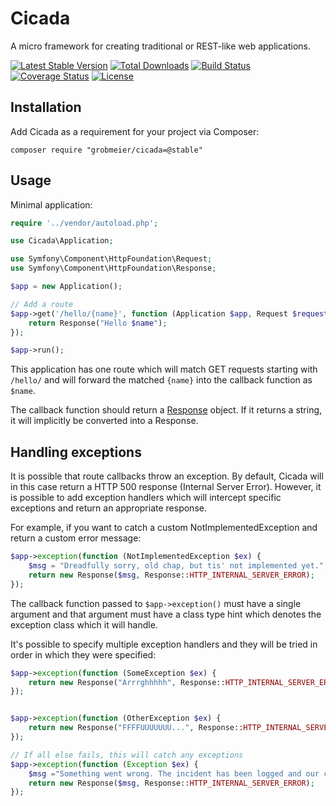 Cicada
======

A micro framework for creating traditional or REST-like web applications.

[![Latest Stable Version](https://poser.pugx.org/cicada/cicada/v/stable.png)](https://packagist.org/packages/cicada/cicada) [![Total Downloads](https://poser.pugx.org/cicada/cicada/downloads.png)](https://packagist.org/packages/cicada/cicada) [![Build Status](https://travis-ci.org/cicada/cicada.png)](https://travis-ci.org/cicada/cicada) [![Coverage Status](https://coveralls.io/repos/cicada/cicada/badge.png)](https://coveralls.io/r/cicada/cicada) [![License](https://poser.pugx.org/cicada/cicada/license.png)](https://packagist.org/packages/cicada/cicada)

Installation
------------

Add Cicada as a requirement for your project via Composer:

```
composer require "grobmeier/cicada=@stable"
```

Usage
-----

Minimal application:

```php
require '../vendor/autoload.php';

use Cicada\Application;

use Symfony\Component\HttpFoundation\Request;
use Symfony\Component\HttpFoundation\Response;

$app = new Application();

// Add a route
$app->get('/hello/{name}', function (Application $app, Request $request, $name) {
    return Response("Hello $name");
});

$app->run();
```

This application has one route which will match GET requests starting with
`/hello/` and will forward the matched `{name}` into the callback function as
`$name`.

The callback function should return a
[Response](http://symfony.com/doc/current/components/http_foundation/introduction.html#response)
object. If it returns a string, it will implicitly be converted into a Response.


Handling exceptions
-------------------

It is possible that route callbacks throw an exception. By default, Cicada will
in this case return a HTTP 500 response (Internal Server Error). However, it
is possible to add exception handlers which will intercept specific exceptions
and return an appropriate response.

For example, if you want to catch a custom NotImplementedException and return a
custom error message:

```php
$app->exception(function (NotImplementedException $ex) {
    $msg = "Dreadfully sorry, old chap, but tis' not implemented yet.";
    return new Response($msg, Response::HTTP_INTERNAL_SERVER_ERROR);
});
```

The callback function passed to `$app->exception()` must have a single argument
and that argument must have a class type hint which denotes the exception class
which it will handle.

It's possible to specify multiple exception handlers and they will be tried in
order in which they were specified:

```php
$app->exception(function (SomeException $ex) {
    return new Response("Arrrghhhhh", Response::HTTP_INTERNAL_SERVER_ERROR);
});


$app->exception(function (OtherException $ex) {
    return new Response("FFFFUUUUUUU...", Response::HTTP_INTERNAL_SERVER_ERROR);
});

// If all else fails, this will catch any exceptions
$app->exception(function (Exception $ex) {
    $msg ="Something went wrong. The incident has been logged and our code monkeys are on it.";
    return new Response($msg, Response::HTTP_INTERNAL_SERVER_ERROR);
});
```
